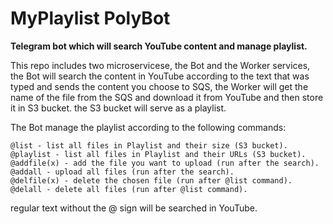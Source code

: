# MyPlaylist PolyBot

**Telegram bot which will search YouTube content and manage playlist.**

This repo includes two microservicese, the Bot and the Worker services,
the Bot will search the content in YouTube according to the text that was typed and sends the content you choose to SQS,
the Worker will get the name of the file from the SQS and download it from YouTube and then store it in S3 bucket.
the S3 bucket will serve as a playlist.

The Bot manage the playlist according to the following commands:

    @list - list all files in Playlist and their size (S3 bucket).
    @playlist - list all files in Playlist and their URLs (S3 bucket).
    @addfile(x) - add the file you want to upload (run after the search).
    @addall - upload all files (run after the search).
    @delfile(x) - delete the chosen file (run after @list command).
    @delall - delete all files (run after @list command).

regular text without the @ sign will be searched in YouTube. 